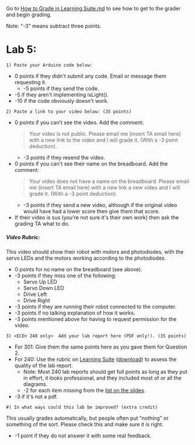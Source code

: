



Go to [How to Grade in Learning Suite.md](/resources/How-to-Grade-in-Learning-Suite.md) 
to see how to get to the grader and begin grading. 

Note: "-3" means subtract three points.

# Lab 5:

```1) Paste your Arduino code below:```
- 0 points if they didn't submit any code. Email or message them requesting it.
  - -5 points if they send the code. 
- -5 if they aren't implementing isLight().
- -10 if the code obviously doesn't work. 

```2) Paste a link to your video below: (35 points)```
- 0 points if you can’t see the video. Add the comment:
  > Your video is not public. Please email me (insert TA email here) with a new link to the video and I will grade it. (With a -3 point deduction).
  - -3 points if they resend the video.
- 0 points if you can't see their name on the breadboard. Add the comment:
  > Your video does not have a name on the breadboard. Please email me (insert TA email here) with a new link a new video and I will grade it. (With a -3 point deduction).
  - -3 points if they send a new video, although if the original video would have had a lower score then give them that score.
- If their video is sus (you're not sure it's their own work) then ask the grading TA what to do. 
##### Video Rubric:
This video should show their robot with motors and photodiodes, with the servo LEDs and the motors working according to the photodiodes. 
- 0 points for no name on the breadboard (see above).
- -3 points if they miss one of the following: 
  - Servo Up LED
  - Servo Down LED
  - Drive Left
  - Drive Right
- -3 points if they are running their robot connected to the computer. 
- -3 points if no talking explanation of how it works.
- -3 points mentioned above for having to request permission for the video. 

```3) <ECEn 240 only>  Add your lab report here (PDF only!). (35 points)```
- For 301: Give them the same points here as you gave them for Question 2.
- For 240: Use the rubric on [Learning Suite](https://learningsuite.byu.edu/.YoSI/cid-d8RgIfkKFPjI/student/pages/page/id-vIiK) ([download](https://learningsuite.byu.edu/plugins/Upload/fileDownload.php?fileId=f7dfd05e-fpKi-a1kw-5SBC-52ec5754a070)) to assess the quality of the lab report. 
  - Note: Most 240 lab reports should get full points as long as they put in effort, it looks professional, and they included most of or all the diagrams.
  - -2 for each item missing from the [list on the slides](https://docs.google.com/presentation/d/1wSx2OFlLH3TO9DeCfRdZftI9dApcQ05J3uZ1rJw_IPI/edit?subsessionID=6WFL#slide=id.g11c1269870d_0_7712). 
- -3 if it's not a pdf. 

```#) In what ways could this lab be improved? (extra credit)```

This usually grades automatically, but people often put “nothing” or something of the sort. Please check this and make sure it is right.  
- -1 point if they do not answer it with some real feedback. 
